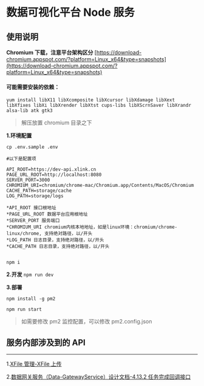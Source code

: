 # 数据可视化平台 Node 服务

## 使用说明

**Chromium 下载，注意平台架构区分**
[https://download-chromium.appspot.com/?platform=Linux_x64&type=snapshots](https://download-chromium.appspot.com/?platform=Linux_x64&type=snapshots)

#### 可能需要安装的依赖：

```
yum install libX11 libXcomposite libXcursor libXdamage libXext libXfixes libXi libXrender libXtst cups-libs libXScrnSaver libXrandr alsa-lib atk gtk3
```

> 解压放置 chromium 目录之下

**1.环境配置**

```
cp .env.sample .env

#以下是配置项

API_ROOT=https://dev-api.xlink.cn
PAGE_URL_ROOT=http://localhost:8080
SERVER_PORT=3000
CHROMIUM_URI=chromium/chrome-mac/Chromium.app/Contents/MacOS/Chromium
CACHE_PATH=storage/cache
LOG_PATH=storage/logs

*API_ROOT 接口根地址
*PAGE_URL_ROOT 数据平台应用根地址
*SERVER_PORT 服务端口
*CHROMIUM_URI chromium内核本地地址，如是linux环境：chromium/chrome-linux/chrome, 支持绝对路径，以/开头
*LOG_PATH 日志目录，支持绝对路径，以/开头
*CACHE_PATH 日志目录，支持绝对路径，以/开头


```

`npm i`

**2.开发**
`npm run dev`

**3.部署**

`npm install -g pm2`

`npm run start`

> 如需要修改 pm2 监控配置，可以修改 pm2.config.json

## 服务内部涉及到的 API

---

1.[XFile 管理-XFile 上传](https://docs.xlink.cn/pages/viewpage.action?pageId=4063397#XFile%E7%AE%A1%E7%90%86-XFile%E4%B8%8A%E4%BC%A0)

2.[数据网关服务（Data-GatewayService）设计文档-4.13.2 任务完成回调接口](https://docs.xlink.cn/pages/viewpage.action?pageId=27246383#id-%E6%95%B0%E6%8D%AE%E7%BD%91%E5%85%B3%E6%9C%8D%E5%8A%A1%EF%BC%88Data-GatewayService%EF%BC%89%E8%AE%BE%E8%AE%A1%E6%96%87%E6%A1%A3-4.13.2%E4%BB%BB%E5%8A%A1%E5%AE%8C%E6%88%90%E5%9B%9E%E8%B0%83%E6%8E%A5%E5%8F%A3)
